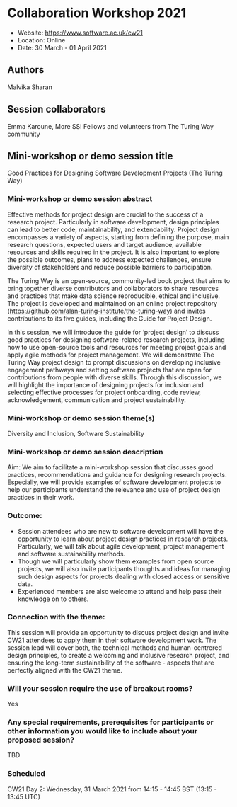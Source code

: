 # Collaboration Workshop 2021

* Website: https://www.software.ac.uk/cw21
* Location: Online
* Date: 30 March - 01 April 2021

## Authors
Malvika Sharan

## Session collaborators
Emma Karoune, More SSI Fellows and volunteers from The Turing Way community

## Mini-workshop or demo session title
Good Practices for Designing Software Development Projects (The Turing Way)

### Mini-workshop or demo session abstract
Effective methods for project design are crucial to the success of a research project. 
Particularly in software development, design principles can lead to better code, maintainability, and extendability. 
Project design encompasses a variety of aspects, starting from defining the purpose, main research questions, expected users and target audience, available resources and skills required in the project. 
It is also important to explore the possible outcomes, plans to address expected challenges, ensure diversity of stakeholders and reduce possible barriers to participation.

The Turing Way is an open-source, community-led book project that aims to bring together diverse contributors and collaborators to share resources and practices that make data science reproducible, ethical and inclusive. 
The project is developed and maintained on an online project repository (https://github.com/alan-turing-institute/the-turing-way) and invites contributions to its five guides, including the Guide for Project Design.

In this session, we will introduce the guide for ‘project design’ to discuss good practices for designing software-related research projects, including how to use open-source tools and resources for meeting project goals and apply agile methods for project management. 
We will demonstrate The Turing Way project design to prompt discussions on developing inclusive engagement pathways and setting software projects that are open for contributions from people with diverse skills. 
Through this discussion, we will highlight the importance of designing projects for inclusion and selecting effective processes for project onboarding, code review, acknowledgement, communication and project sustainability.

### Mini-workshop or demo session theme(s)
Diversity and Inclusion, Software Sustainability

### Mini-workshop or demo session description
Aim: We aim to facilitate a mini-workshop session that discusses good practices, recommendations and guidance for designing research projects. 
Especially, we will provide examples of software development projects to help our participants understand the relevance and use of project design practices in their work.
 
### Outcome:
- Session attendees who are new to software development will have the opportunity to learn about project design practices in research projects. Particularly, we will talk about agile development, project management and software sustainability methods.
- Though we will particularly show them examples from open source projects, we will also invite participants thoughts and ideas for managing such design aspects for projects dealing with closed access or sensitive data.
- Experienced members are also welcome to attend and help pass their knowledge on to others.

### Connection with the theme: 
This session will provide an opportunity to discuss project design and invite CW21 attendees to apply them in their software development work. 
The session lead will cover both, the technical methods and human-centrered design principles, to create a welcoming and inclusive research project, and ensuring the long-term sustainability of the software - aspects that are perfectly aligned with the CW21 theme.

### Will your session require the use of breakout rooms?
Yes

### Any special requirements, prerequisites for participants or other information you would like to include about your proposed session?
TBD

### Scheduled
CW21 Day 2: Wednesday, 31 March 2021 from 14:15 - 14:45 BST (13:15 - 13:45 UTC)
